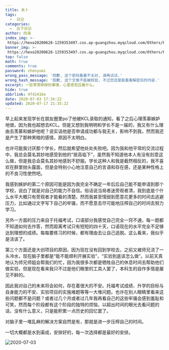 ```yaml
---
title: 未卜
tags:
  -  日记
categories:
  -  云下日记
author: 向海
index_img: >-
 https://hexo20200628-1259353497.cos.ap-guangzhou.myqcloud.com/Others/Fluid/new%20post/new_post1.jpg
banner_img: >-
 https://hexo20200628-1259353497.cos.ap-guangzhou.myqcloud.com/Others/Fluid/post/post2.jpg
top: false
math: true
comments: true
password: zhenyumi
wrong_pass_message: '抱歉, 这个密码看着不太对, 请再试试.'
wrong_hash_message: '抱歉, 这个文章不能被校验, 不过您还是能看看解密后的内容.'
excerpt: 一些零零碎碎的事情，心里感觉压着什么。
hide: true
abbrlink: 9f42416e
date: 2020-07-03 17:34:22
updated: 2020-07-17 21:35:22
---
```


早上起来发现学长在朋友圈里po了他被KCL录取的通知，看了之后心理羡慕嫉妒地很，因为我也超想去KCL。但是又想到我明明和学长不是一届的，我又有什么理由去羡慕和嫉妒他呢？说实话他是否申请成功都与我无关，影响不到我，然而我还是产生了那种黑暗的感情，原因不太明白。

也许可能我讨厌那个学长，然后就希望他处处失败吧。因为我和他平常的交流过程中，我总会莫名其妙地感受到他的“居高临下”，虽然我不知道他本人有没有刻意这么做，但是我总会莫名其妙地感到不舒服。学长这种人和我是截然相反的，我不喜欢在群里抛头露面，但是会特别小心地注意自己的言语和存在感，还是某种性格上的不良习性使然吧。

我感到嫉妒的第二个原因可能是因为我完全不确定一年后后自己能不能申请到那个学校，说白了就是对自己的能力不自信。俗话说当局者迷旁观者清，我到底是个什么水平大概只有旁观者才能看的清楚。然而我甚至懦弱到愿意花更多的时间去逃避压力，比如通过文字写下自己的牢骚，而不愿意去尽可能地压榨自己的时间去努力学习。

另外一方面的压力来自于托福考试，口语部分我感觉自己完全一窍不通，每一题都不知道如何去作答，然而距离考试只有短短的四十天，口语现在的水平完全不足够达到理想的成绩。每每要练习的时候，都有理由去让自己逃脱。这么看来，我似乎是活该了。

第三个方面还是大创项目的原因，因为现在没有回到学校去，之前又被师兄浇了一头冷水，现在脑子里都是“能不能顺利开展实验”，“实验到底该怎么做”。以前天真地认为师兄师姐会帮我们的忙，因为我很多次都是牺牲自己的休息时间去帮助他们做实验，但是现在看来我只不过是他们眼里的工具人罢了，本科生的自作多情是屡见不鲜的。

因此我对自己的未来将会如何，存在着很大的不安。托福考试成绩、升学的目标与自身能力的不安、实验项目的实施难题等等一大堆问题。也许在别人眼睛里看来这些问题都不是问题？或者过几个月或者过几年我再看自己的这些牢骚会感到羞耻和可笑，然而每个阶段都有这个阶段的独特的烦恼，以超出时间的眼光去看问题的话，没有什么意义，只是能积累一点历史的回忆罢了。

对脑子里一堆乱麻的解决方案自然是有，那就是进一步压榨自己的时间。

一切大概都是水到渠成，安排好的，每一次选择都是最好的安排。

<img src="https://hexo20200628-1259353497.cos.ap-guangzhou.myqcloud.com/Articles/Diary/2020-07-03_%E5%BE%85%E3%81%A1%E6%99%82%E9%96%93.png" alt="2020-07-03" style="zoom:100%;" />